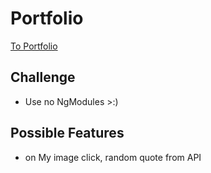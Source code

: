 # Portfolio

[To Portfolio](https://jaaguil2.github.io/portfolio/)


## Challenge
- Use no NgModules >:)

## Possible Features
 - on My image click, random quote from API